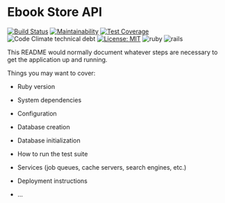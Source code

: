 # Ebook Store API

[![Build Status](https://travis-ci.com/ramonsantos/ebook-store-api.svg?branch=main)](https://travis-ci.com/ramonsantos/ebook-store-api)
[![Maintainability](https://api.codeclimate.com/v1/badges/278231552f443e51793a/maintainability)](https://codeclimate.com/github/ramonsantos/ebook-store-api/maintainability)
[![Test Coverage](https://api.codeclimate.com/v1/badges/278231552f443e51793a/test_coverage)](https://codeclimate.com/github/ramonsantos/ebook-store-api/test_coverage)
![Code Climate technical debt](https://img.shields.io/codeclimate/tech-debt/ramonsantos/ebook-store-api)
[![License: MIT](https://img.shields.io/badge/License-MIT-blue.svg)](https://opensource.org/licenses/MIT)
![ruby](https://img.shields.io/badge/ruby-3.0.0-dc143c)
![rails](https://img.shields.io/badge/rails-6.1.3.2-dc143c)

This README would normally document whatever steps are necessary to get the
application up and running.

Things you may want to cover:

* Ruby version

* System dependencies

* Configuration

* Database creation

* Database initialization

* How to run the test suite

* Services (job queues, cache servers, search engines, etc.)

* Deployment instructions

* ...
